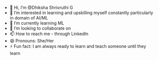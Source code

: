 - 👋 Hi, I’m @Dhiksha Shrivruthi G
- 👀 I’m interested in learning and upskilling myself constantly particularly in domain of AI/ML
- 🌱 I’m currently learning ML 
- 💞️ I’m looking to collaborate on 
- 📫 How to reach me - through LinkedIn 
- 😄 Pronouns: She/Her
- ⚡ Fun fact: I am always ready to learn and teach someone until they learn 

<!---
DhikshaG/DhikshaG is a ✨ special ✨ repository because its `README.md` (this file) appears on your GitHub profile.
You can click the Preview link to take a look at your changes.
--->

